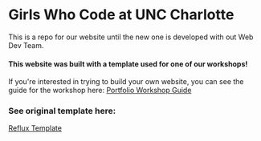 # Girls Who Code at UNC Charlotte
This is a repo for our website until the new one is developed with out Web Dev Team. 

#### This website was built with a template used for one of our workshops!
If you're interested in trying to build your own website, you can see the guide for the workshop here: 
[Portfolio Workshop Guide](https://docs.google.com/document/d/1QMNM5DetvtV7qaS-9LQkNUfGMydneavYvT3TgqRz9mY/edit?usp=sharing)

### See original template here: 
[Reflux Template](https://templatemo.com/tm-531-reflux)

